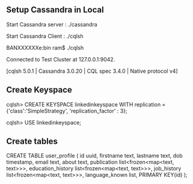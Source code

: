 Setup Cassandra in Local
----------------------------------
Start Cassandra server : ./cassandra

Start Cassandra Client : ./cqlsh

BANXXXXXXe:bin ram$ ./cqlsh

Connected to Test Cluster at 127.0.0.1:9042.

[cqlsh 5.0.1 | Cassandra 3.0.20 | CQL spec 3.4.0 | Native protocol v4]

Create Keyspace
-----------------
cqlsh> CREATE KEYSPACE linkedinkeyspace WITH replication = {'class':'SimpleStrategy', 'replication_factor' : 3};

cqlsh> USE linkedinkeyspace;

Create tables
---------------------------
CREATE TABLE user_profile
( 
id uuid, 
firstname text, 
lastname text,
dob timestamp, 
email text,
about text,
publication list<frozen<map<text, text>>>,
education_history list<frozen<map<text, text>>>,
job_history list<frozen<map<text, text>>>,
language_known list<text>,
PRIMARY KEY(id) 
);
